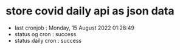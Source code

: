 # store covid daily api as json data

- last cronjob : Monday, 15 August 2022 01:28:49
- status og cron : success
- status daily cron : success
      
      